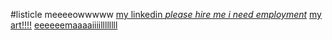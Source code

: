 #listicle meeeeowwwww
[my linkedin *please hire me i need employment*](https://www.linkedin.com/in/kai-ledonio)
[my art!!!!](https://www.instagram.com/thatoneartistkai/?hl=en)
[eeeeeemaaaaiiiillllllll](mailto:ksl4459@g.rit.edu)
